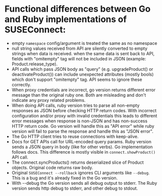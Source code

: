 # Functional differences between Go and Ruby implementations of SUSEConnect:

- empty `namespace` config/argument is treated the same as no namespace
- null string values received from API are silently converted to empty strings
  when data is received. when the same data is sent back to API, fields with
  "omitempty" tag will not be included in JSON (example: Product.release_type).
- API calls which pass JSON body as "query" (e.g. upgradeProduct() or
  deactivateProduct()) can include unexpected attributes (mostly bools) which
  don't support "omitempty" tag. API seems to ignore these correctly.
- When proxy credentials are incorrect, go version returns different error
  message than the original ruby one. Both are misleading and don't indicate
  any proxy related problems.
- When doing API calls, ruby version tries to parse all non-empty responses
  as JSON before checking HTTP return codes. With incorrect configuration
  and/or proxy with invalid credentials this leads to different error messages
  when response is non-JSON and has non-success HTTP return code.
  Go version will handle this as "API error" while ruby version will fail to
  parse the response and handle this as "JSON error".
- The Go HTTP client tries to reuse connections with keep-alive.
- Docs for GET APIs call for URL-encoded query params. Ruby version sends a
  JSON query in body (like for other verbs). Go implementation follows docs.
  This difference is mostly visible in `connect.showProduct()` API call.
- The connect.syncProducts() returns deserialized slice of Product
  objects. Original code returns raw body.
- Original `SUSEConnect --rollback` ignores CLI arguments like `--debug`.
  This is a bug and it's already fixed in the Go version.
- With --debug the Go version sends all debug output to stderr. The Ruby
  version sends http debug to stderr, and other debug to stdout.
